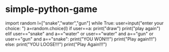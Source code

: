 # simple-python-game
import random
l=["snake","water","gun"]
while True:
    user=input("enter your choice: ")
    a=random.choice(l)
    if user==a:
        print("draw")
        print("play again")
    elif user=="snake" and a=="water" or user=="water" and a=="gun" or user=="gun" and a=="snake":
        print("YOU WON!!!")
        print("Play again!!!")
    else:
        print("YOU LOOSE!!!")
        print("Play Again!!!")
